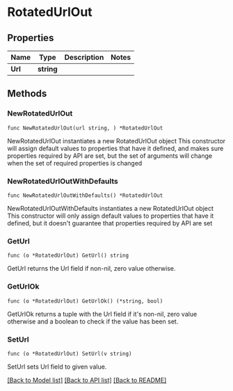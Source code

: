 # RotatedUrlOut

## Properties

Name | Type | Description | Notes
------------ | ------------- | ------------- | -------------
**Url** | **string** |  | 

## Methods

### NewRotatedUrlOut

`func NewRotatedUrlOut(url string, ) *RotatedUrlOut`

NewRotatedUrlOut instantiates a new RotatedUrlOut object
This constructor will assign default values to properties that have it defined,
and makes sure properties required by API are set, but the set of arguments
will change when the set of required properties is changed

### NewRotatedUrlOutWithDefaults

`func NewRotatedUrlOutWithDefaults() *RotatedUrlOut`

NewRotatedUrlOutWithDefaults instantiates a new RotatedUrlOut object
This constructor will only assign default values to properties that have it defined,
but it doesn't guarantee that properties required by API are set

### GetUrl

`func (o *RotatedUrlOut) GetUrl() string`

GetUrl returns the Url field if non-nil, zero value otherwise.

### GetUrlOk

`func (o *RotatedUrlOut) GetUrlOk() (*string, bool)`

GetUrlOk returns a tuple with the Url field if it's non-nil, zero value otherwise
and a boolean to check if the value has been set.

### SetUrl

`func (o *RotatedUrlOut) SetUrl(v string)`

SetUrl sets Url field to given value.



[[Back to Model list]](../README.md#documentation-for-models) [[Back to API list]](../README.md#documentation-for-api-endpoints) [[Back to README]](../README.md)


